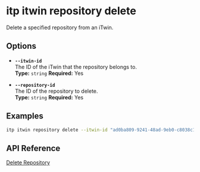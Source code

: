 # itp itwin repository delete

Delete a specified repository from an iTwin.

## Options

- **`--itwin-id`**  
  The ID of the iTwin that the repository belongs to.  
  **Type:** `string` **Required:** Yes

- **`--repository-id`**  
  The ID of the repository to delete.  
  **Type:** `string` **Required:** Yes

## Examples

```bash
itp itwin repository delete --itwin-id "ad0ba809-9241-48ad-9eb0-c8038c1a1d51" --repository-id "bf4d8b36-25d7-4b72-b38b-12c1f0325f42"
```

## API Reference

[Delete Repository](https://developer.bentley.com/apis/iTwins/operations/delete-repository/)

